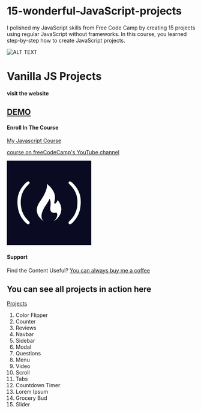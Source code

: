 # 15-wonderful-JavaScript-projects
I polished my JavaScript skills from Free Code Camp by creating 15 projects using regular JavaScript without frameworks. In this course, you learned step-by-step how to create JavaScript projects.


![ALT TEXT](./imgRedme.gif)


# Vanilla JS Projects

#### visit the website

## [ DEMO](https://khaled-17.github.io/15-wonderful-JavaScript-projects/)



#### Enroll In The Course

[My Javascript Course](https://www.udemy.com/course/javascript-tutorial-for-beginners-w/?referralCode=DD9FA6C0D976918D3E1C)

[course on freeCodeCamp's YouTube channel ](https://www.youtube.com/watch?v=3PHXvlpOkf4)

![ALT TEXT](./freecodecampicon.png)


#### Support

Find the Content Useful? [You can always buy me a coffee](https://www.buymeacoffee.com/johnsmilga)

## You can see all projects in action here

[Projects](https://www.vanillajavascriptprojects.com/)

1. Color Flipper
2. Counter
3. Reviews
4. Navbar
5. Sidebar
6. Modal
7. Questions
8. Menu
9. Video
10. Scroll
11. Tabs
12. Countdown Timer
13. Lorem Ipsum
14. Grocery Bud
15. Slider

 
